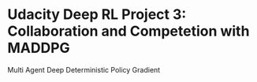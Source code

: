 # Udacity Deep RL Project 3: Collaboration and Competetion with MADDPG
Multi Agent Deep Deterministic Policy Gradient

